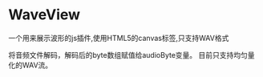 # WaveView
一个用来展示波形的js插件,使用HTML5的canvas标签,只支持WAV格式

将音频文件解码，解码后的byte数组赋值给audioByte变量。
目前只支持均匀量化的WAV流。


